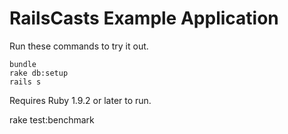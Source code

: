 # RailsCasts Example Application

Run these commands to try it out.

```
bundle
rake db:setup
rails s
```

Requires Ruby 1.9.2 or later to run.

rake test:benchmark
